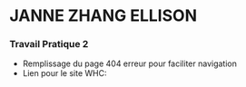 # JANNE ZHANG ELLISON
### Travail Pratique 2
- Remplissage du page 404 erreur pour faciliter navigation
- Lien pour le site WHC: 

